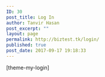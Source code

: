 ```yaml
---
ID: 30
post_title: Log In
author: Tanvir Hasan
post_excerpt: ""
layout: page
permalink: http://biztest.tk/login/
published: true
post_date: 2017-09-17 19:18:33
---
```

[theme-my-login]